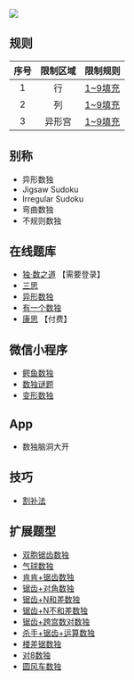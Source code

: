 ![](https://www.conceptispuzzles.com/zh/picture/11/1356.gif)

## 规则
| 序号 | 限制区域 | 限制规则 |
| :---: | :---: | :--- |
| 1 | 行 | [1~9填充] |
| 2 | 列 | [1~9填充] |
| 3 | 异形宫 | [1~9填充] |

## 别称
- 异形数独
- Jigsaw Sudoku
- Irregular Sudoku
- 弯曲数独
- 不规则数独

## 在线题库
- [独·数之道](http://www.sudokufans.org.cn/lx/game.index.php?type=jch) 【需要登录】
- [三思](https://www.12634.com/sudoku/jigsaw-sudoku/level5)
- [异形数独](https://cn.puzzle-jigsaw-sudoku.com/?size=8)
- [有一个数独](https://shudu.one/jigsaw-sudoku.php)
- [康思](https://www.conceptispuzzles.com/zh/index.aspx?uri=puzzle/sudoku) 【付费】

## 微信小程序
- [鳄鱼数独](#小程序://鳄鱼数独/LZm0WknUKhpMrbc)
- [数独谜题](#小程序://数独谜题/5EMzvlmHZpwu0Pl)
- [变形数独](#小程序://变形数独/高端数独/3QQ2xclTUJ6u2bc)

## App
- 数独脑洞大开

## 技巧
- [割补法](https://www.bilibili.com/read/cv10002304)

## 扩展题型
- [双胞锯齿数独](双胞锯齿数独.md)
- [气球数独](气球数独.md)
- [肯肯+锯齿数独](../混合类/肯肯+锯齿数独.md)
- [锯齿+对角数独](../混合类/锯齿+对角数独.md)
- [锯齿+N和差数独](../混合类/锯齿+N和差数独.md)
- [锯齿+N不和差数独](../混合类/锯齿+N不和差数独.md)
- [锯齿+跨宫数对数独](../混合类/锯齿+跨宫数对数独.md)
- [杀手+锯齿+运算数独](../混合类/杀手+锯齿+运算数独.md)
- [楼差锯数独](../混合类/楼差锯数独.md)
- [对8数独](../混合类/对8数独.md)
- [圆风车数独](../../风车/圆风车数独.md)

[1~9填充]: ../../../rules.md#1~9填充
